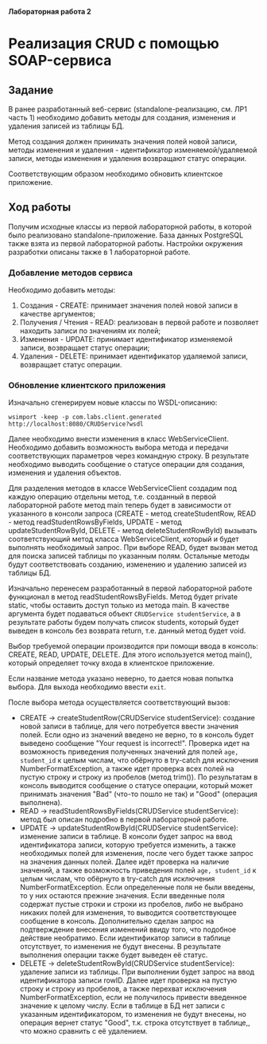 **Лабораторная работа 2**

# Реализация CRUD с помощью SOAP-сервиса



## Задание

В ранее разработанный веб-сервис (standalone-реализацию, см. ЛР1 часть 1) необходимо добавить методы для создания, изменения и удаления записей из таблицы БД. 

Метод создания должен принимать значения полей новой записи, методы изменения и удаления - идентификатор изменяемой/удаляемой записи, методы изменения и удаления возвращают статус операции. 

Соответствующим образом необходимо обновить клиентское приложение.



## Ход работы

Получим исходные классы из первой лабораторной работы, в которой было реализовано standalone-приложение. База данных PostgreSQL также взята из первой лабораторной работы. Настройки окружения разработки описаны также в 1 лабораторной работе.

### Добавление методов сервиса

Необходимо добавить методы:

1. Создания - CREATE: принимает значения полей новой записи в качестве аргументов;
2. Получения / Чтения - READ: реализован в первой работе и позволяет находить записи по значениям их полей;
3. Изменения - UPDATE: принимает идентификатор изменяемой записи, возвращает статус операции;
4. Удаления - DELETE: принимает идентификатор удаляемой записи, возвращает статус операции.





### Обновление клиентского приложения

Изначально сгенерируем новые классы по WSDL-описанию:

```shell
wsimport -keep -p com.labs.client.generated http://localhost:8080/CRUDService?wsdl
```

Далее необходимо внести изменения в класс WebServiceClient. 
Необходимо добавить возможность выбора метода и передачи соответствующих параметров 
через командную строку. В результате необходимо выводить сообщение о статусе операции для
создания, изменения и удаления объектов.

Для разделения методов в классе WebServiceClient создадим под каждую операцию отдельны метод,
т.е. созданный в первой лабораторной работе метод main теперь будет в зависимости от указанного 
в консоли запроса (CREATE - метод createStudentRow, READ - метод readStudentRowsByFields, 
UPDATE - метод updateStudentRowById, DELETE - метод deleteStudentRowById) вызывать соответствующий метод класса WebServiceClient, 
который и будет выполнять необходимый запрос. При выборе READ, будет вызван метод для поиска записей таблицы 
по указанным полям. Остальные методы будут соответствовать созданию, изменению и удалению записей 
из таблицы БД.

Изначально перенесем разработанный в первой лабораторной работе функционал в метод readStudentRowsByFields. 
Метод будет private static, чтобы оставить доступ только из метода main. В качестве аргумента будет подаваться 
объект `CRUDService studentService`, а в результате работы будем получать список students, который будет 
выведен в консоль без возврата return, т.е. данный метод будет void.

Выбор требуемой операции производится при помощи ввода в консоль: CREATE, READ, UPDATE, DELETE. 
Для этого используется метод main(), который определяет точку входа в клиентское приложение. 

Если название метода указано неверно, то дается новая попытка выбора. Для выхода необходимо ввести `exit`. 

После выбора метода осуществляется соответствующий вызов:

* CREATE -> createStudentRow(CRUDService studentService): создание новой записи в таблице, для чего потребуется ввести значения полей. Если одно из значений введено не верно, то в консоль будет выведено сообщение "Your request is incorrect!". Проверка идет на возможность приведения полученных значений для полей `age, student_id` к целым числам, что обёрнуто в try-catch для исключения NumberFormatException, а также идет проверка всех полей на пустую строку и строку из пробелов (метод trim()). По результатам в консоль выводится сообщение о статусе операции, который может принимать значения "Bad" (что-то пошло не так) и "Good" (операция выполнена).
* READ -> readStudentRowsByFields(CRUDService studentService): метод был описан подробно в первой лабораторной работе. 
* UPDATE -> updateStudentRowById(CRUDService studentService): изменение записи в таблице. В консоли будет запрос на ввод идентификатора записи, которую требуется изменить, а также необходимых полей для изменения, после чего будет также запрос на значения данных полей. Далее идёт проверка на наличие значений, а также возможность приведения полей `age, student_id` к целым числам, что обёрнуто в try-catch для исключения NumberFormatException. Если определенные поля не были введены, то у них остаются прежние значения. Если введенные поля содержат пустые строки и строки из пробелов, либо не выбрано никаких полей для изменения, то выводится соответствующее сообщение в консоль. Дополнительно сделан запрос на подтверждение внесения изменений ввиду того, что подобное действие необратимо. Если идентификатор записи в таблице отсутствует, то изменения не будут внесены. В результате выполнения операции также будет выведен её статус.
* DELETE -> deleteStudentRowById(CRUDService studentService): удаление записи из таблицы. При выполнении будет запрос на ввод идентификатора записи rowID. Далее идет проверка на пустую строку и строку из пробелов, а также перехват исключения NumberFormatException, если не получилось привести введенное значение к целому числу. Если в таблице в БД нет записи с указанным идентификатором, то изменения не будут внесены, но операция вернет статус "Good", т.к. строка отсутствует в таблице,, что можно сравнить с её удалением. 

